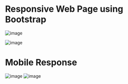 # Responsive Web Page using Bootstrap 

![image](https://user-images.githubusercontent.com/82578473/221812310-5b734b81-ba7d-4f5c-b305-34518845a9dc.png)

![image](https://user-images.githubusercontent.com/82578473/221812814-f1ebce47-c178-45cd-81e1-44b6a52430ba.png)

# Mobile Response 
![image](https://user-images.githubusercontent.com/82578473/221814415-e47d7be0-7185-4bc1-b144-c12a07b02ad2.png)
![image](https://user-images.githubusercontent.com/82578473/221814709-aa13c3e2-e8b6-4c86-a70f-16ae51628bc5.png)

